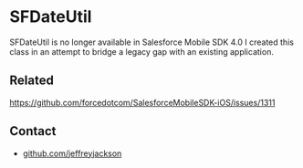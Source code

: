# SFDateUtil

SFDateUtil is no longer available in Salesforce Mobile SDK 4.0
I created this class in an attempt to bridge a legacy gap with an existing application.

## Related

https://github.com/forcedotcom/SalesforceMobileSDK-iOS/issues/1311

## Contact

- [github.com/jeffreyjackson](https://github.com/jeffreyjackson)
